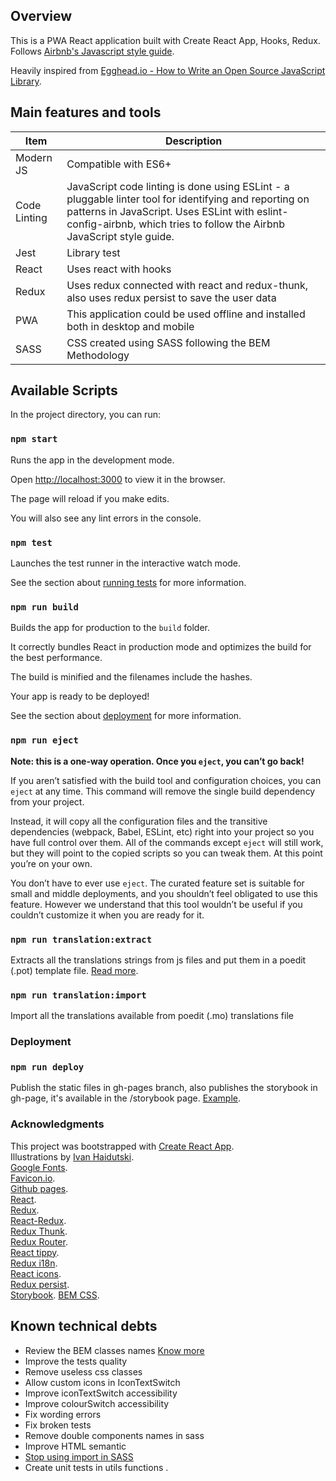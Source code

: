 ## Overview

This is a PWA React application built with Create React App, Hooks, Redux. Follows [Airbnb's Javascript style guide](https://github.com/airbnb/javascript).

Heavily inspired from [Egghead.io - How to Write an Open Source JavaScript Library](https://egghead.io/courses/how-to-write-an-open-source-javascript-library).

## Main features and tools

| Item         | Description                                                                                                                                                                                                                     |
| ------------ | ------------------------------------------------------------------------------------------------------------------------------------------------------------------------------------------------------------------------------- |
| Modern JS    | Compatible with ES6+                                                                                                                                                                                                            |
| Code Linting | JavaScript code linting is done using ESLint - a pluggable linter tool for identifying and reporting on patterns in JavaScript. Uses ESLint with eslint-config-airbnb, which tries to follow the Airbnb JavaScript style guide. |
| Jest         | Library test                                                                                                                                                                                                                    |
| React        | Uses react with hooks                                                                                                                                                                                                           |
| Redux        | Uses redux connected with react and redux-thunk, also uses redux persist to save the user data                                                                                                                                  |
| PWA          | This application could be used offline and installed both in desktop and mobile                                                                                                                                                 |
| SASS         | CSS created using SASS following the BEM Methodology                                                                                                                                                                            |

## Available Scripts

In the project directory, you can run:

### `npm start`

Runs the app in the development mode.<br />

Open [http://localhost:3000](http://localhost:3000) to view it in the browser.

The page will reload if you make edits.<br />

You will also see any lint errors in the console.

### `npm test`

Launches the test runner in the interactive watch mode.<br />

See the section about [running tests](https://facebook.github.io/create-react-app/docs/running-tests) for more information.

### `npm run build`

Builds the app for production to the `build` folder.<br />

It correctly bundles React in production mode and optimizes the build for the best performance.

The build is minified and the filenames include the hashes.<br />

Your app is ready to be deployed!

See the section about [deployment](https://facebook.github.io/create-react-app/docs/deployment) for more information.

### `npm run eject`

**Note: this is a one-way operation. Once you `eject`, you can’t go back!**

If you aren’t satisfied with the build tool and configuration choices, you can `eject` at any time. This command will remove the single build dependency from your project.

Instead, it will copy all the configuration files and the transitive dependencies (webpack, Babel, ESLint, etc) right into your project so you have full control over them. All of the commands except `eject` will still work, but they will point to the copied scripts so you can tweak them. At this point you’re on your own.

You don’t have to ever use `eject`. The curated feature set is suitable for small and middle deployments, and you shouldn’t feel obligated to use this feature. However we understand that this tool wouldn’t be useful if you couldn’t customize it when you are ready for it.

### `npm run translation:extract`

Extracts all the translations strings from js files and put them in a poedit (.pot) template file. [Read more](https://medium.com/front-end-weekly/3-improving-the-translations-in-your-code-dabdd1356679).

### `npm run translation:import`

Import all the translations available from poedit (.mo) translations file

### Deployment

### `npm run deploy`

Publish the static files in gh-pages branch, also publishes the storybook in gh-page, it's available in the /storybook page. [Example](https://notes.rxluz.dev/storybook).

### Acknowledgments

This project was bootstrapped with [Create React App](https://github.com/facebook/create-react-app).<br />
Illustrations by [Ivan Haidutski](https://dribbble.com/Ivan_Haidutski).<br />
[Google Fonts](https://fonts.google.com/).<br />
[Favicon.io](https://favicon.io/favicon-generator/).<br />
[Github pages](https://pages.github.com/).<br />
[React](https://reactjs.org/).<br />
[Redux](https://redux.js.org/).<br />
[React-Redux](https://react-redux.js.org/).<br />
[Redux Thunk](https://github.com/reduxjs/redux-thunk).<br />
[Redux Router](https://reacttraining.com/react-router/web/guides/quick-start).<br />
[React tippy](https://www.npmjs.com/package/react-tippy).<br />
[Redux i18n](https://github.com/APSL/redux-i18n).<br />
[React icons](https://react-icons.github.io/).<br />
[Redux persist](https://github.com/rt2zz/redux-persist).<br />
[Storybook](https://storybook.js.org/).
[BEM CSS](http://getbem.com/introduction/).

## Known technical debts

- Review the BEM classes names [Know more](https://seesparkbox.com/foundry/bem_by_example)
- Improve the tests quality
- Remove useless css classes
- Allow custom icons in IconTextSwitch
- Improve iconTextSwitch accessibility
- Improve colourSwitch accessibility
- Fix wording errors
- Fix broken tests
- Remove double components names in sass
- Improve HTML semantic
- [Stop using import in SASS](https://github.com/sass/sass/blob/master/accepted/module-system.md#timeline)
- Create unit tests in utils functions
  .

